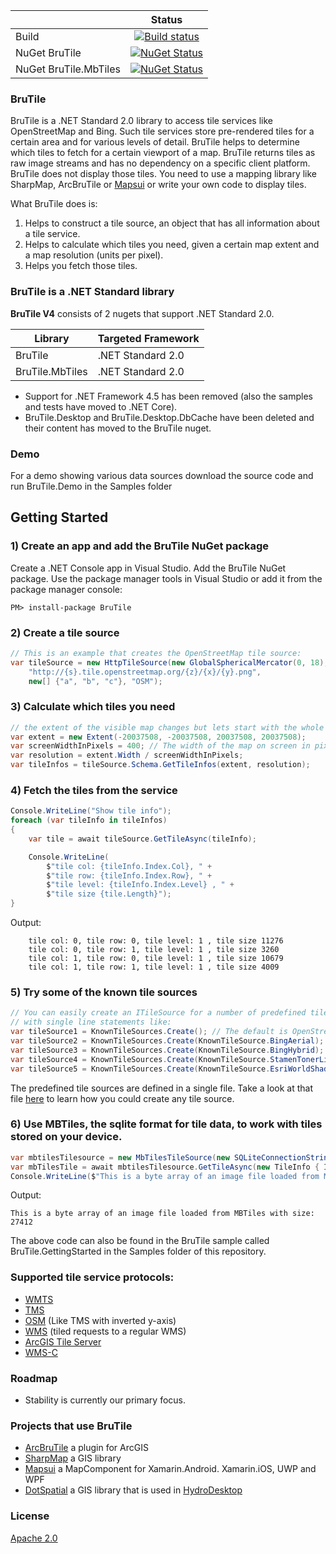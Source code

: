 |   | Status  | 
| ------------- |:-------------:|
| Build | [![Build status](https://github.com/brutile/brutile/actions/workflows/build.yml/badge.svg)](https://github.com/BruTile/BruTile/actions/workflows/build.yml?query=branch%3Amaster) |
| NuGet BruTile | [![NuGet Status](http://img.shields.io/nuget/v/BruTile.svg?style=flat)](https://www.nuget.org/packages/BruTile/) |
| NuGet BruTile.MbTiles | [![NuGet Status](http://img.shields.io/nuget/v/BruTile.MbTiles.svg?style=flat)](https://www.nuget.org/packages/BruTile.MbTiles/) |

### BruTile
BruTile is a .NET Standard 2.0 library to access tile services like OpenStreetMap and Bing. Such tile services store pre-rendered tiles for a certain area and for various levels of detail. BruTile helps to determine which tiles to fetch for a certain viewport of a map. 
BruTile returns tiles as raw image streams and has no dependency on a specific client platform. BruTile does not display those tiles. You need to use a mapping library like SharpMap, ArcBruTile or [Mapsui](https://github.com/Mapsui/Mapsui) or write your own code to display tiles. 

What BruTile does is:

1. Helps to construct a tile source, an object that has all information about a tile service.
2. Helps to calculate which tiles you need, given a certain map extent and a map resolution (units per pixel). 
3. Helps you fetch those tiles.

### BruTile is a .NET Standard library

**BruTile V4** consists of 2 nugets that support .NET Standard 2.0.

| Library                  |   Targeted Framework  |
| ------------------------ | --------------------- |
| BruTile                  |  .NET Standard 2.0    |
| BruTile.MbTiles          |  .NET Standard 2.0    |

- Support for .NET Framework 4.5 has been removed (also the samples and tests have moved to .NET Core). 
- BruTile.Desktop and BruTile.Desktop.DbCache have been deleted and their content has moved to the BruTile nuget.

### Demo
For a demo showing various data sources download the source code and run BruTile.Demo in the Samples folder

## Getting Started

### 1) Create an app and add the BruTile NuGet package
Create a .NET Console app in Visual Studio. Add the BruTile NuGet package. Use the package manager tools in Visual Studio or add it from the package manager console:
```
PM> install-package BruTile 
```

### 2) Create a tile source
```c#
// This is an example that creates the OpenStreetMap tile source:
var tileSource = new HttpTileSource(new GlobalSphericalMercator(0, 18),
    "http://{s}.tile.openstreetmap.org/{z}/{x}/{y}.png",
    new[] {"a", "b", "c"}, "OSM");
```
### 3) Calculate which tiles you need
```c#
// the extent of the visible map changes but lets start with the whole world
var extent = new Extent(-20037508, -20037508, 20037508, 20037508);
var screenWidthInPixels = 400; // The width of the map on screen in pixels
var resolution = extent.Width / screenWidthInPixels;
var tileInfos = tileSource.Schema.GetTileInfos(extent, resolution);
```

### 4) Fetch the tiles from the service

```c#
Console.WriteLine("Show tile info");
foreach (var tileInfo in tileInfos)
{
    var tile = await tileSource.GetTileAsync(tileInfo);

    Console.WriteLine(
        $"tile col: {tileInfo.Index.Col}, " +
        $"tile row: {tileInfo.Index.Row}, " +
        $"tile level: {tileInfo.Index.Level} , " +
        $"tile size {tile.Length}");
}
```
Output:
```console
    tile col: 0, tile row: 0, tile level: 1 , tile size 11276
    tile col: 0, tile row: 1, tile level: 1 , tile size 3260
    tile col: 1, tile row: 0, tile level: 1 , tile size 10679
    tile col: 1, tile row: 1, tile level: 1 , tile size 4009
```

### 5) Try some of the known tile sources 

```c#
// You can easily create an ITileSource for a number of predefined tile servers
// with single line statements like:
var tileSource1 = KnownTileSources.Create(); // The default is OpenStreetMap
var tileSource2 = KnownTileSources.Create(KnownTileSource.BingAerial);
var tileSource3 = KnownTileSources.Create(KnownTileSource.BingHybrid);
var tileSource4 = KnownTileSources.Create(KnownTileSource.StamenTonerLite);
var tileSource5 = KnownTileSources.Create(KnownTileSource.EsriWorldShadedRelief);
```
The predefined tile sources are defined in a single file. Take a look at that file [here](https://github.com/BruTile/BruTile/blob/master/BruTile/Predefined/KnownTileSources.cs) to learn how you could create any tile source.


### 6) Use MBTiles, the sqlite format for tile data, to work with tiles stored on your device.

```c#
var mbtilesTilesource = new MbTilesTileSource(new SQLiteConnectionString("Resources/world.mbtiles", false));
var mbTilesTile = await mbtilesTilesource.GetTileAsync(new TileInfo { Index = new TileIndex(0, 0, 0) });
Console.WriteLine($"This is a byte array of an image file loaded from MBTiles with size: {mbTilesTile.Length}");
```
Output:
```console
This is a byte array of an image file loaded from MBTiles with size: 27412
```

The above code can also be found in the BruTile sample called BruTile.GettingStarted in the Samples folder of this repository.

### Supported tile service protocols:
* [WMTS](http://www.opengeospatial.org/standards/wmts)
* [TMS](https://wiki.osgeo.org/wiki/Tile_Map_Service_Specification)
* [OSM](http://wiki.openstreetmap.org/wiki/Slippy_map_tilenames) (Like TMS with inverted y-axis)
* [WMS](http://www.opengeospatial.org/standards/wms) (tiled requests to a regular WMS)
* [ArcGIS Tile Server](http://resources.arcgis.com/en/help/rest/apiref/tile.html)
* [WMS-C](https://wiki.osgeo.org/wiki/WMS_Tile_Caching#WMS-C_as_WMS_Profile)

### Roadmap
- Stability is currently our primary focus.

### Projects that use BruTile

* [ArcBruTile](https://bertt.itch.io/arcbrutile) a plugin for ArcGIS
* [SharpMap](https://github.com/SharpMap/SharpMap) a GIS library
* [Mapsui](https://github.com/Mapsui/Mapsui) a MapComponent for Xamarin.Android. Xamarin.iOS, UWP and WPF
* [DotSpatial](https://github.com/DotSpatial/DotSpatial) a GIS library that is used in [HydroDesktop](https://github.com/CUAHSI/HydroDesktop)

### License
[Apache 2.0](https://raw.githubusercontent.com/BruTile/BruTile/master/LICENSE.md)
